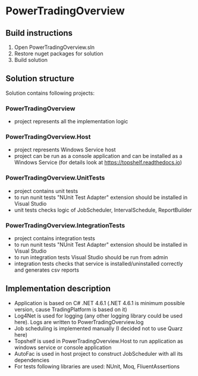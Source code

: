 # PowerTradingOverview

## Build instructions
1. Open PowerTradingOverview.sln
2. Restore nuget packages for solution
3. Build solution

## Solution structure
Solution contains following projects:
### PowerTradingOverview
- project represents all the implementation logic
### PowerTradingOverview.Host 
- project represents Windows Service host
- project can be run as a console application and can be installed as a Windows Service (for details look at https://topshelf.readthedocs.io)
### PowerTradingOverview.UnitTests 
- project contains unit tests
- to run nunit tests "NUnit Test Adapter" extension should be installed in Visual Studio
- unit tests checks logic of JobScheduler, IntervalSchedule, ReportBuilder
### PowerTradingOverview.IntegrationTests 
- project contains integration tests
- to run nunit tests "NUnit Test Adapter" extension should be installed in Visual Studio
- to run integration tests Visual Studio should be run from admin
- integration tests checks that service is installed/uninstalled correctly and generates csv reports

## Implementation description
* Application is based on C# .NET 4.6.1 (.NET 4.6.1 is minimum possible version, cause TradingPlatform is based on it)
* Log4Net is used for logging (any other logging library could be used here). Logs are written to PowerTradingOverview.log
* Job scheduling is implemented manually (I decided not to use Quarz here)
* Topshelf is used in PowerTradingOverview.Host to run application as windows service or console application
* AutoFac is used in host project to construct JobScheduler with all its dependencies
* For tests following libraries are used: NUnit, Moq, FliuentAssertions
